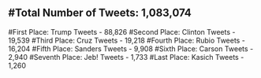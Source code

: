 #Total Number of Tweets: 1,083,074 
---
#First Place: Trump Tweets - 88,826
#Second Place: Clinton Tweets - 19,539
#Third Place: Cruz Tweets - 19,218
#Fourth Place: Rubio Tweets - 16,204
#Fifth Place: Sanders Tweets - 9,908
#Sixth Place: Carson Tweets - 2,940
#Seventh Place: Jeb! Tweets - 1,733
#Last Place: Kasich Tweets - 1,260
